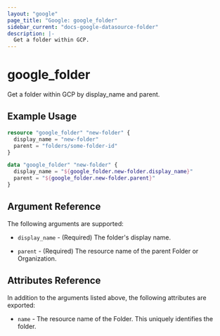 ```yaml
---
layout: "google"
page_title: "Google: google_folder"
sidebar_current: "docs-google-datasource-folder"
description: |-
  Get a folder within GCP.
---
```


# google\_folder

Get a folder within GCP by display_name and parent.

## Example Usage

```tf
resource "google_folder" "new-folder" {
  display_name = "new-folder"
  parent = "folders/some-folder-id"
}

data "google_folder" "new-folder" {
  display_name = "${google_folder.new-folder.display_name}"
  parent = "${google_folder.new-folder.parent}"
}
```

## Argument Reference

The following arguments are supported:

* `display_name` - (Required) The folder's display name.

* `parent` - (Required) The resource name of the parent Folder or Organization.

## Attributes Reference

In addition to the arguments listed above, the following attributes are exported:

* `name` - The resource name of the Folder. This uniquely identifies the folder.

